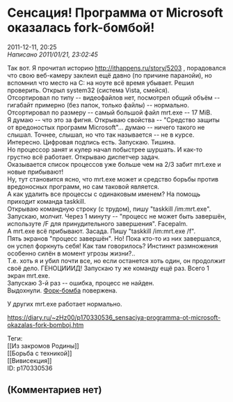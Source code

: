 Сенсация! Программа от Microsoft оказалась fork-бомбой!
=======================================================

  
2011-12-11, 20:25  
  *Написано 2011/01/21, 23:02:45*    
   
 Так вот. Я прочитал историю <http://ithappens.ru/story/5203> , порадовался что свою веб-камеру заклеил ещё давно (по причине паранойи), но вспомнил что место на C: на ноуте всё время убывает. Решил проверить. Открыл system32 (система Vista, смейся).   
 Отсортировал по типу -- видеофайлов нет, посмотрел общий объём -- гигабайт примерно (без папок, только файлы) -- нормально. Отсортировал по размеру -- самый большой файл mrt.exe -- 17 MiB.   
 Я думаю -- что это за фигня. Открываю свойства -- "Средство защиты от вредоностых программ Microsoft"... думаю -- ничего такого не слышал. Точнее, слышал, но что так называется -- не в курсе. Интересно. Цифровая подпись есть. Запускаю. Тишина.   
 Но процессор занят и кулер начал побыстрее шуршать. И как-то грустно всё работает. Открываю диспетчер задач.   
 Оказывается список процессов уже больше чем на 2/3 забит mrt.exe и новые прибывают!   
 Ну, тут становится ясно, что mrt.exe может и средство борьбы против вредоносных программ, но сам таковой является.   
 А как удалить все процессы с одинаковым именем? На помощь приходит команда taskkill.   
 Открываю командную строку (с трудом), пишу "taskkill /im:mrt.exe".   
 Запускаю, молчит. Через 1 минуту -- "процесс не может быть завершён, используте /F для принудительного завершения". Facepalm.   
 А mrt.exe всё прибывают. Засада. Пишу "taskkill /im:mrt.exe /f".   
 Пять экранов "процесс завершён". Но! Пока кто-то из них завершался, он успел форкнуть себя! Как там говорилось? Инстинкт размножения особенно силён в момент угрозы жизни?..   
 Т.е. хоть я и убил почти все, но если останется хоть один, он продолжит своё дело. ГЕНОЦИИИД! Запускаю ту же команду ещё раз. Всего 1 экран mrt.exe.   
 Запускаю 3-й раз -- ошибка, процесс не найден.   
 Выдохнули.  [Форк-бомба](https://ru.wikipedia.org/wiki/Fork-%D0%B1%D0%BE%D0%BC%D0%B1%D0%B0)  повержена.   
   
 У других mrt.exe работает нормально.   
  
<https://diary.ru/~zHz00/p170330536_sensaciya-programma-ot-microsoft-okazalas-fork-bomboj.htm>  
  
Теги:  
[[Из закромов Родины]]  
[[Борьба с техникой]]  
[[Вивисекция]]  
ID: p170330536  


(Комментариев нет)
------------------